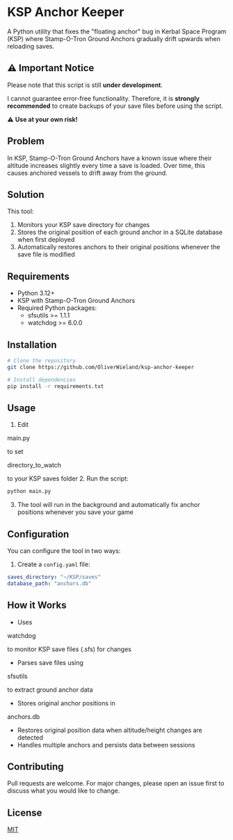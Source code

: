 # KSP Anchor Keeper

A Python utility that fixes the "floating anchor" bug in Kerbal Space Program (KSP) where Stamp-O-Tron Ground Anchors gradually drift upwards when reloading saves.

## ⚠️ Important Notice

Please note that this script is still **under development**. 

I cannot guarantee error-free functionality. Therefore, it is **strongly recommended** to create backups of your save files before using the script.

⚠️ **Use at your own risk!**

## Problem
In KSP, Stamp-O-Tron Ground Anchors have a known issue where their altitude increases slightly every time a save is loaded. Over time, this causes anchored vessels to drift away from the ground.

## Solution
This tool:
1. Monitors your KSP save directory for changes
2. Stores the original position of each ground anchor in a SQLite database when first deployed
3. Automatically restores anchors to their original positions whenever the save file is modified

## Requirements
- Python 3.12+
- KSP with Stamp-O-Tron Ground Anchors
- Required Python packages:
  - sfsutils >= 1.1.1
  - watchdog >= 6.0.0

## Installation
```bash
# Clone the repository
git clone https://github.com/OliverWieland/ksp-anchor-keeper

# Install dependencies
pip install -r requirements.txt
```

## Usage
1. Edit 

main.py

 to set 

directory_to_watch

 to your KSP saves folder
2. Run the script:
```bash
python main.py
```
3. The tool will run in the background and automatically fix anchor positions whenever you save your game

## Configuration

You can configure the tool in two ways:

1. Create a `config.yaml` file:
```yaml
saves_directory: "~/KSP/saves"
database_path: "anchors.db"
```

## How it Works
- Uses 

watchdog

 to monitor KSP save files (.sfs) for changes
- Parses save files using 

sfsutils

 to extract ground anchor data
- Stores original anchor positions in 

anchors.db


- Restores original position data when altitude/height changes are detected
- Handles multiple anchors and persists data between sessions

## Contributing
Pull requests are welcome. For major changes, please open an issue first to discuss what you would like to change.

## License
[MIT](https://choosealicense.com/licenses/mit/)

